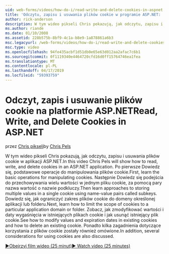 ```yaml
---
uid: web-forms/videos/how-do-i/read-write-and-delete-cookies-in-aspnet
title: 'Odczytu, zapisu i usuwania plików cookie w programie ASP.NET: | Dokumentacja firmy Microsoft'
author: rick-anderson
description: W tym wideo pikseli Chris pokazują, jak odczytu, zapisu i usuwania plików cookie w aplikacji ASP.NET. Po pierwsze Dowiedz się podstawowe operacje do manipulowania cooki...
ms.author: riande
ms.date: 01/10/2008
ms.assetid: 228b575b-8bf9-4c1a-b8e9-1a878861a6b3
msc.legacyurl: /web-forms/videos/how-do-i/read-write-and-delete-cookies-in-aspnet
msc.type: video
ms.openlocfilehash: 94fe435acbf1d51db0e65e63d012aa2afac7c6b1
ms.sourcegitcommit: 0f1119340e4464720cfd16d0ff15764746ea1fea
ms.translationtype: MT
ms.contentlocale: pl-PL
ms.lasthandoff: 04/17/2019
ms.locfileid: "59393759"
---
```

# <a name="read-write-and-delete-cookies-in-aspnet"></a><span data-ttu-id="8a370-104">Odczyt, zapis i usuwanie plików cookie na platformie ASP.NET</span><span class="sxs-lookup"><span data-stu-id="8a370-104">Read, Write, and Delete Cookies in ASP.NET</span></span>

<span data-ttu-id="8a370-105">przez [Chris pikseli](https://twitter.com/chrispels)</span><span class="sxs-lookup"><span data-stu-id="8a370-105">by [Chris Pels](https://twitter.com/chrispels)</span></span>

<span data-ttu-id="8a370-106">W tym wideo pikseli Chris pokazują, jak odczytu, zapisu i usuwania plików cookie w aplikacji ASP.NET.</span><span class="sxs-lookup"><span data-stu-id="8a370-106">In this video Chris Pels will show how to read, write, and delete cookies in an ASP.NET application.</span></span> <span data-ttu-id="8a370-107">Po pierwsze Dowiedz się, podstawowe operacje do manipulowania plików cookie.</span><span class="sxs-lookup"><span data-stu-id="8a370-107">First, learn the basic operations for manipulating cookies.</span></span> <span data-ttu-id="8a370-108">Następnie Dowiedz się podejścia do przechowywania wielu wartości w jednym pliku cookie, za pomocą pary nazwa wartość o nazwie podkluczy.</span><span class="sxs-lookup"><span data-stu-id="8a370-108">Then learn approaches to storing multiple values in a single cookie using name-value pairs called subkeys.</span></span> <span data-ttu-id="8a370-109">Dowiedz się, jak ograniczyć zakres plików cookie do domeny określonej aplikacji lub folderu.</span><span class="sxs-lookup"><span data-stu-id="8a370-109">Next, learn how to limit the scope of cookies to a particular application domain or folder.</span></span> <span data-ttu-id="8a370-110">Zobacz, jak zmodyfikować wartości i daty wygaśnięcia w istniejących plikach cookie i jak usunąć istniejący plik cookie.</span><span class="sxs-lookup"><span data-stu-id="8a370-110">See how to modify values and expiration dates in existing cookies and how to delete an existing cookie.</span></span> <span data-ttu-id="8a370-111">Ponadto kilka zagadnienia dotyczące korzystania z plików cookie zostały również omówione.</span><span class="sxs-lookup"><span data-stu-id="8a370-111">In addition, several considerations for using cookies are also discussed.</span></span>

[<span data-ttu-id="8a370-112">&#9654;Obejrzyj film wideo (25 minut)</span><span class="sxs-lookup"><span data-stu-id="8a370-112">&#9654; Watch video (25 minutes)</span></span>](https://channel9.msdn.com/Blogs/ASP-NET-Site-Videos/read-write-and-delete-cookies-in-aspnet)
